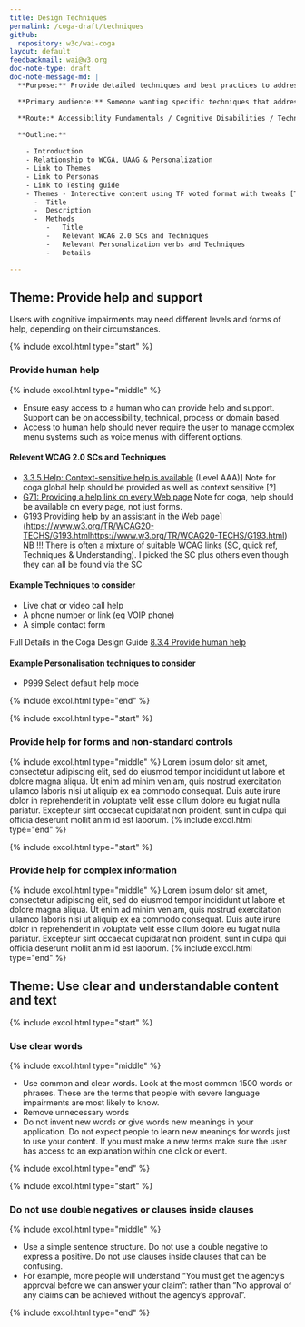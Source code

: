 ```yaml
---
title: Design Techniques
permalink: /coga-draft/techniques
github:
  repository: w3c/wai-coga
layout: default
feedbackmail: wai@w3.org
doc-note-type: draft
doc-note-message-md: |
  **Purpose:** Provide detailed techniques and best practices to address requirements

  **Primary audience:** Someone wanting specific techniques that address coga requirements.

  **Route:* Accessibility Fundamentals / Cognitive Disabilities / Techniques

  **Outline:**
  
    - Introduction
    - Relationship to WCGA, UAAG & Personalization
    - Link to Themes
    - Link to Personas
    - Link to Testing guide
    - Themes - Interective content using TF voted format with tweaks [Themes list](https://w3c.github.io/wai-coga/fundamentals/coga/design-notes#design-guide-themes-and-methods)
      -  Title
      -  Description
      -  Methods
         -   Title
         -   Relevant WCAG 2.0 SCs and Techniques
         -   Relevant Personalization verbs and Techniques
         -   Details

---
```

## Theme: Provide help and support

Users with cognitive impairments may need different levels and forms of help, depending on their circumstances.<br />

{% include excol.html type="start" %}

### Provide human help

{% include excol.html type="middle" %}

- Ensure easy access to a human who can provide help and support. Support can be on accessibility, technical, process or domain based.
- Access to human help should never require the user to manage complex menu systems such as voice menus with different options. 

#### Relevent WCAG 2.0 SCs and Techniques

- [3.3.5 Help: Context-sensitive help is available](https://www.w3.org/TR/2008/REC-WCAG20-20081211/#minimize-error-context-help) (Level AAA)] Note for coga global help should be provided as well as context sensitive [?]
- [G71: Providing a help link on every Web page](https://www.w3.org/TR/WCAG20-TECHS/complete.html#G71) Note for coga, help should be available on every page, not just forms.
- G193 Providing help by an assistant in the Web page](https://www.w3.org/TR/WCAG20-TECHS/G193.htmlhttps://www.w3.org/TR/WCAG20-TECHS/G193.html) NB !!! There is often a mixture of suitable WCAG links (SC, quick ref, Techniques & Understanding). I picked the SC plus others even though they can all be found via the SC

#### Example Techniques to consider

- Live chat or video call help
- A phone number or link (eq VOIP phone)
- A simple contact form

Full Details in the Coga Design Guide [8.3.4 Provide human help](https://w3c.github.io/coga/design/#provide-human-help)

#### Example Personalisation techniques to consider

- P999 Select default help mode</li>

{% include excol.html type="end" %}

{% include excol.html type="start" %}

### Provide help for forms and non-standard controls

{% include excol.html type="middle" %}
Lorem ipsum dolor sit amet, consectetur adipiscing elit, sed do eiusmod tempor incididunt ut labore et dolore magna aliqua. Ut enim ad minim veniam, quis nostrud exercitation ullamco laboris nisi ut aliquip ex ea commodo consequat. Duis aute irure dolor in reprehenderit in voluptate velit esse cillum dolore eu fugiat nulla pariatur. Excepteur sint occaecat cupidatat non proident, sunt in culpa qui officia deserunt mollit anim id est laborum.
{% include excol.html type="end" %}

{% include excol.html type="start" %}

### Provide help for complex information

{% include excol.html type="middle" %}
Lorem ipsum dolor sit amet, consectetur adipiscing elit, sed do eiusmod tempor incididunt ut labore et dolore magna aliqua. Ut enim ad minim veniam, quis nostrud exercitation ullamco laboris nisi ut aliquip ex ea commodo consequat. Duis aute irure dolor in reprehenderit in voluptate velit esse cillum dolore eu fugiat nulla pariatur. Excepteur sint occaecat cupidatat non proident, sunt in culpa qui officia deserunt mollit anim id est laborum.
{% include excol.html type="end" %}

## Theme: Use clear and understandable content and text

{% include excol.html type="start" %}

### Use clear words

{% include excol.html type="middle" %}

- Use common and clear words. Look at the most common 1500 words or phrases. These are the terms that people with severe language impairments are most likely to know.
- Remove unnecessary words
- Do not invent new words or give words new meanings in your application. Do not expect people to learn new meanings for words just to use your content. If you must make a new terms make sure the user has access to an explanation within one click or event.

{% include excol.html type="end" %}

{% include excol.html type="start" %}

### Do not use double negatives or clauses inside clauses

{% include excol.html type="middle" %}

- Use a simple sentence structure. Do not use a double negative to express a positive. Do not use clauses inside clauses that can be confusing.
- For example, more people will understand “You must get the agency’s approval before we can answer your claim”: rather than “No approval of any claims can be achieved without the agency’s approval”.

{% include excol.html type="end" %}

